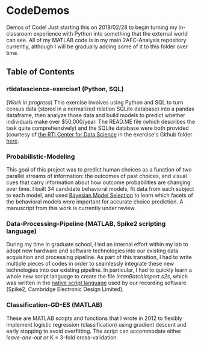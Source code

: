 # CodeDemos
Demos of Code! Just starting this on 2018/02/28 to begin turning my in-classroom experience with Python into something that the external world can see. All of my MATLAB code is in my main 2AFC-Analysis repository currently, although I will be gradually adding some of it to this folder over time.

## Table of Contents

### rtidatascience-exercise1 (Python, SQL)
(_Work in progress_) This exercise involves using Python and SQL to turn census data (stored in a normalized relation SQLite database) into a pandas dataframe, then analyze those data and build models to predict whether individuals make over $50,000/year. The READ.ME file (which describes the task quite comprehensively) and the SQLite database were both provided (courtesy of [the RTI Center for Data Science](https://www.rti.org/service-capability/data-science) in the exercise's Github folder [here](https://github.com/rtidatascience/data-scientist-exercise01).

### Probabilistic-Modeling
This goal of this project was to predict human choices as a function of two parallel streams of information: the outcomes of past choices, and visual cues that carry information about how outcome probabilities are changing over time. I built 34 candidate behavioral models, fit data from each subject to each model, and used [Bayesian Model Selection](https://www.ncbi.nlm.nih.gov/pubmed/19306932) to learn which facets of the behavioral models were important for accurate choice prediction. A manuscript from this work is currently under review.

### Data-Processing-Pipeline (MATLAB, Spike2 scripting language)
During my time in graduate school, I led an internal effort within my lab to adopt new hardware and software technologies into our existing data acquisition and processing pipeline. As part of this transition, I had to write multiple pieces of codes in order to seamlessly integrate these new technologies into our existing pipeline. In particular, I had to quickly learn a whole new script language to create the file _intanBatchImport.s2s_, which was written in the [native script language](http://ced.co.uk/products/spkdpsl) used by our recording software (Spike2, Cambridge Electronic Design Limited).

### Classification-GD-ES (MATLAB)
These are MATLAB scripts and functions that I wrote in 2012 to flexibly implement logistic regression (classification) using gradient descent and early stopping to avoid overfitting. The script can accommodate either _leave-one-out_ or K = 3-fold cross-validation.

